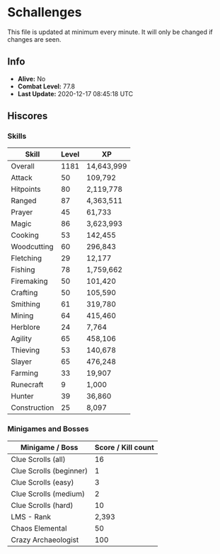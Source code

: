 # Schallenges

This file is updated at minimum every minute. It will only be changed if changes are seen.

## Info

 - **Alive:** No
 - **Combat Level:** 77.8
 - **Last Update:** 2020-12-17 08:45:18 UTC

## Hiscores

### Skills

| Skill | Level | XP |
|--|--|--|
| Overall | 1181 | 14,643,999 |
| Attack | 50 | 109,792 |
| Hitpoints | 80 | 2,119,778 |
| Ranged | 87 | 4,363,511 |
| Prayer | 45 | 61,733 |
| Magic | 86 | 3,623,993 |
| Cooking | 53 | 142,455 |
| Woodcutting | 60 | 296,843 |
| Fletching | 29 | 12,177 |
| Fishing | 78 | 1,759,662 |
| Firemaking | 50 | 101,420 |
| Crafting | 50 | 105,590 |
| Smithing | 61 | 319,780 |
| Mining | 64 | 415,460 |
| Herblore | 24 | 7,764 |
| Agility | 65 | 458,106 |
| Thieving | 53 | 140,678 |
| Slayer | 65 | 476,248 |
| Farming | 33 | 19,907 |
| Runecraft | 9 | 1,000 |
| Hunter | 39 | 36,860 |
| Construction | 25 | 8,097 |

### Minigames and Bosses

| Minigame / Boss | Score / Kill count |
|--|--|
| Clue Scrolls (all) | 16 |
| Clue Scrolls (beginner) | 1 |
| Clue Scrolls (easy) | 3 |
| Clue Scrolls (medium) | 2 |
| Clue Scrolls (hard) | 10 |
| LMS - Rank | 2,393 |
| Chaos Elemental | 50 |
| Crazy Archaeologist | 100 |
